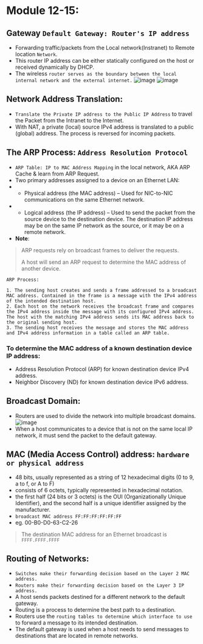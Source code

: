 # Module 12-15:

## Gateway `Default Gateway: Router's IP address`
- Forwarding traffic/packets from the Local network(Instranet) to Remote location `Network`.
- This router IP address can be either statically configured on the host or received dynamically by DHCP.
- The wireless `router serves as the boundary between the local internal network and the external internet.`
![image](https://github.com/IOxCyber/CyberEssentials/assets/40174034/c62df6c3-1885-4677-9aba-7012aee7f30d)
![image](https://github.com/IOxCyber/CyberEssentials/assets/40174034/5e8321fe-7e65-404d-9afe-409a04fb70f7)

## Network Address Translation:
- `Translate the Private IP address to the Public IP Address` to travel the Packet from the Intranet to the Internet.
- With NAT, a private (local) source IPv4 address is translated to a public (global) address. The process is reversed for incoming packets.

## The ARP Process: `Address Resolution Protocol`
- `ARP Table: IP to MAC Address Mapping` in the local network, AKA ARP Cache & learn from ARP Request.
- Two primary addresses assigned to a device on an Ethernet LAN:
- - Physical address (the MAC address) – Used for NIC-to-NIC communications on the same Ethernet network.
- - Logical address (the IP address) – Used to send the packet from the source device to the destination device. The destination IP address may be on the same IP network as the source, or it may be on a remote network.
- **Note**:
> ARP requests rely on broadcast frames to deliver the requests.
> 
> A host will send an ARP request to determine the MAC address of another device.
> 
```
ARP Process:

1. The sending host creates and sends a frame addressed to a broadcast MAC address. Contained in the frame is a message with the IPv4 address of the intended destination host.
2. Each host on the network receives the broadcast frame and compares the IPv4 address inside the message with its configured IPv4 address. The host with the matching IPv4 address sends its MAC address back to the original sending host.
3. The sending host receives the message and stores the MAC address and IPv4 address information in a table called an ARP table.
```

### To determine the MAC address of a known destination device IP address:
- Address Resolution Protocol (ARP) for known destination device IPv4 address.
- Neighbor Discovery (ND) for known destination device IPv6 address.

## Broadcast Domain:
- Routers are used to divide the network into multiple broadcast domains.
![image](https://github.com/IOxCyber/CyberEssentials/assets/40174034/1901370f-1ab8-4af9-8523-32d7c3270e34)
- When a host communicates to a device that is not on the same local IP network, it must send the packet to the default gateway. 

## MAC (Media Access Control) address: `hardware or physical address`
- 48 bits, usually represented as a string of 12 hexadecimal digits (0 to 9, a to f, or A to F)
- consists of 6 octets, typically represented in hexadecimal notation.
- the first half (24 bits or 3 octets) is the OUI (Organizationally Unique Identifier), and the second half is a unique identifier assigned by the manufacturer.
- `broadcast MAC address FF:FF:FF:FF:FF:FF`
- eg. 00-B0-D0-63-C2-26

> The destination MAC address for an Ethernet broadcast is `FFFF.FFFF.FFFF`

## Routing of Networks:
- `Switches make their forwarding decision based on the Layer 2 MAC address.`
- `Routers make their forwarding decision based on the Layer 3 IP address.`
- A host sends packets destined for a different network to the default gateway.
- Routing is a process to determine the best path to a destination.
- Routers use the `routing tables to determine which interface to use` to forward a message to its intended destination.
- The default gateway is used when a host needs to send messages to destinations that are located in remote networks.

